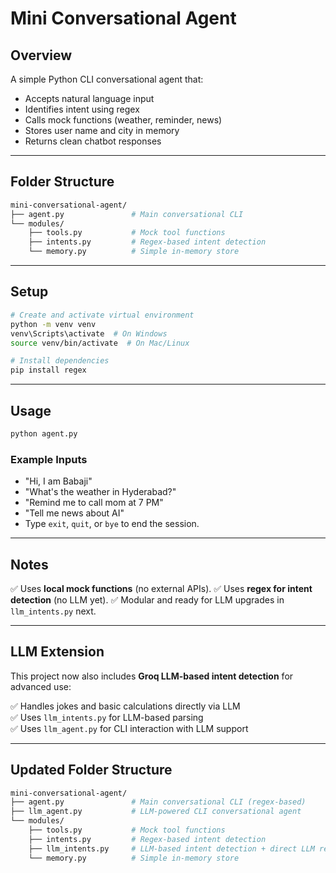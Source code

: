 # Mini Conversational Agent

## Overview

A simple Python CLI conversational agent that:

* Accepts natural language input
* Identifies intent using regex
* Calls mock functions (weather, reminder, news)
* Stores user name and city in memory
* Returns clean chatbot responses

---

## Folder Structure

```bash
mini-conversational-agent/
├── agent.py               # Main conversational CLI
└── modules/
    ├── tools.py           # Mock tool functions
    ├── intents.py         # Regex-based intent detection
    └── memory.py          # Simple in-memory store
```

---

## Setup

```bash
# Create and activate virtual environment
python -m venv venv
venv\Scripts\activate  # On Windows
source venv/bin/activate  # On Mac/Linux

# Install dependencies
pip install regex
```

---

## Usage

```bash
python agent.py
```

### Example Inputs

* "Hi, I am Babaji"
* "What's the weather in Hyderabad?"
* "Remind me to call mom at 7 PM"
* "Tell me news about AI"
* Type `exit`, `quit`, or `bye` to end the session.

---

## Notes

✅ Uses **local mock functions** (no external APIs).
✅ Uses **regex for intent detection** (no LLM yet).
✅ Modular and ready for LLM upgrades in `llm_intents.py` next.


---

## LLM Extension

This project now also includes **Groq LLM-based intent detection** for advanced use:

✅ Handles jokes and basic calculations directly via LLM  
✅ Uses `llm_intents.py` for LLM-based parsing  
✅ Uses `llm_agent.py` for CLI interaction with LLM support

---

## Updated Folder Structure

```bash
mini-conversational-agent/
├── agent.py               # Main conversational CLI (regex-based)
├── llm_agent.py           # LLM-powered CLI conversational agent
└── modules/
    ├── tools.py           # Mock tool functions
    ├── intents.py         # Regex-based intent detection
    ├── llm_intents.py     # LLM-based intent detection + direct LLM responses
    └── memory.py          # Simple in-memory store
